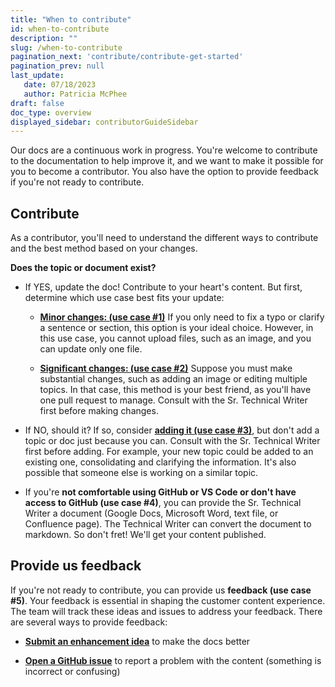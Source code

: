 ```yaml
---
title: "When to contribute"
id: when-to-contribute
description: ""
slug: /when-to-contribute
pagination_next: 'contribute/contribute-get-started'
pagination_prev: null
last_update: 
   date: 07/18/2023
   author: Patricia McPhee
draft: false
doc_type: overview
displayed_sidebar: contributorGuideSidebar
---
```


<!-- Reference links -->
[style-guide]: ./style-guide.md
[markdown]: ./markdown-reference.md
[contributor]: ./contribute.md
[site]: https://docs.beyondidentity.com/
[issues]: https://github.com/gobeyondidentity/customer-docs/issues
[repo]: https://github.com/gobeyondidentity/customer-docs
[pr]: https://github.com/gobeyondidentity/customer-docs/pulls
[enhancements]: https://github.com/gobeyondidentity/customer-docs/issues/new?assignees=&labels=%F0%9F%8C%9F+enhancement&projects=&template=enhancement.yml
[get-started]: ./get-started.md


Our docs are a continuous work in progress. You're welcome to contribute to the documentation to help improve it, and we want to make it possible for you to become a contributor. You also have the option to provide feedback if you're not ready to contribute.

## Contribute

As a contributor, you'll need to understand the different ways to contribute and the best method based on your changes.

**Does the topic or document exist?**

- If YES, update the doc! Contribute to your heart's content. But first, determine which use case best fits your update:

  - **[Minor changes: (use case #1)](edit-content-minor-changes.md)** If you only need to fix a typo or clarify a sentence or section, this option is your ideal choice. However, in this use case, you cannot upload files, such as an image, and you can update only one file.

  - **[Significant changes: (use case #2)](edit-content-significant-changes.md)** Suppose you must make substantial changes, such as adding an image or editing multiple topics. In that case, this method is your best friend, as you'll have one pull request to manage. Consult with the Sr. Technical Writer first before making changes.

- If NO, should it? If so, consider **[adding it (use case #3)](add-new-topic.md)**, but don't add a topic or doc just because you can. Consult with the Sr. Technical Writer first before adding. For example, your new topic could be added to an existing one, consolidating and clarifying the information. It's also possible that someone else is working on a similar topic. 

- If you're **not comfortable using GitHub or VS Code or don't have access to GitHub (use case #4)**, you can provide the Sr. Technical Writer a document (Google Docs, Microsoft Word, text file, or Confluence page). The Technical Writer can convert the document to markdown. So don't fret! We'll get your content published.


## Provide us feedback 

If you're not ready to contribute, you can provide us **feedback (use case #5)**. Your feedback is essential in shaping the customer content experience. The team will track these ideas and issues to address your feedback. There are several ways to provide feedback:

- **[Submit an enhancement idea][enhancements]** to make the docs better

- **[Open a GitHub issue][issues]** to report a problem with the content (something is incorrect or confusing)